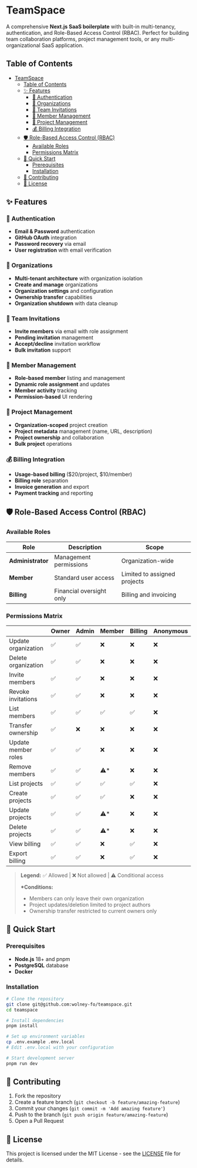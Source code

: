 # TeamSpace

A comprehensive **Next.js SaaS boilerplate** with built-in multi-tenancy, authentication, and Role-Based Access Control (RBAC). Perfect for building team collaboration platforms, project management tools, or any multi-organizational SaaS application.

## Table of Contents

- [TeamSpace](#teamspace)
  - [Table of Contents](#table-of-contents)
  - [✨ Features](#-features)
    - [🔐 Authentication](#-authentication)
    - [🏢 Organizations](#-organizations)
    - [📨 Team Invitations](#-team-invitations)
    - [👥 Member Management](#-member-management)
    - [📁 Project Management](#-project-management)
    - [💰 Billing Integration](#-billing-integration)
  - [🛡️ Role-Based Access Control (RBAC)](#️-role-based-access-control-rbac)
    - [Available Roles](#available-roles)
    - [Permissions Matrix](#permissions-matrix)
  - [🚀 Quick Start](#-quick-start)
    - [Prerequisites](#prerequisites)
    - [Installation](#installation)
  - [🤝 Contributing](#-contributing)
  - [📄 License](#-license)

## ✨ Features

### 🔐 Authentication

- **Email & Password** authentication
- **GitHub OAuth** integration
- **Password recovery** via email
- **User registration** with email verification

### 🏢 Organizations

- **Multi-tenant architecture** with organization isolation
- **Create and manage** organizations
- **Organization settings** and configuration
- **Ownership transfer** capabilities
- **Organization shutdown** with data cleanup

### 📨 Team Invitations

- **Invite members** via email with role assignment
- **Pending invitation** management
- **Accept/decline** invitation workflow
- **Bulk invitation** support

### 👥 Member Management

- **Role-based member** listing and management
- **Dynamic role assignment** and updates
- **Member activity** tracking
- **Permission-based** UI rendering

### 📁 Project Management

- **Organization-scoped** project creation
- **Project metadata** management (name, URL, description)
- **Project ownership** and collaboration
- **Bulk project** operations

### 💰 Billing Integration

- **Usage-based billing** ($20/project, $10/member)
- **Billing role** separation
- **Invoice generation** and export
- **Payment tracking** and reporting

## 🛡️ Role-Based Access Control (RBAC)

### Available Roles

| Role              | Description              | Scope                        |
| ----------------- | ------------------------ | ---------------------------- |
| **Administrator** | Management permissions   | Organization-wide            |
| **Member**        | Standard user access     | Limited to assigned projects |
| **Billing**       | Financial oversight only | Billing and invoicing        |

### Permissions Matrix

|                     | Owner | Admin | Member | Billing | Anonymous |
| ------------------- | ----- | ----- | ------ | ------- | --------- |
| Update organization | ✅    | ✅    | ❌     | ❌      | ❌        |
| Delete organization | ✅    | ✅    | ❌     | ❌      | ❌        |
| Invite members      | ✅    | ✅    | ❌     | ❌      | ❌        |
| Revoke invitations  | ✅    | ✅    | ❌     | ❌      | ❌        |
| List members        | ✅    | ✅    | ✅     | ✅      | ❌        |
| Transfer ownership  | ✅    | ❌    | ❌     | ❌      | ❌        |
| Update member roles | ✅    | ✅    | ❌     | ❌      | ❌        |
| Remove members      | ✅    | ✅    | ⚠️\*   | ❌      | ❌        |
| List projects       | ✅    | ✅    | ✅     | ✅      | ❌        |
| Create projects     | ✅    | ✅    | ✅     | ❌      | ❌        |
| Update projects     | ✅    | ✅    | ⚠️\*   | ❌      | ❌        |
| Delete projects     | ✅    | ✅    | ⚠️\*   | ❌      | ❌        |
| View billing        | ✅    | ✅    | ❌     | ✅      | ❌        |
| Export billing      | ✅    | ✅    | ❌     | ✅      | ❌        |

> **Legend:** ✅ Allowed | ❌ Not allowed | ⚠️ Conditional access
>
> **\*Conditions:**
>
> - Members can only leave their own organization
> - Project updates/deletion limited to project authors
> - Ownership transfer restricted to current owners only

## 🚀 Quick Start

### Prerequisites

- **Node.js** 18+ and pnpm
- **PostgreSQL** database
- **Docker**

### Installation

```bash
# Clone the repository
git clone git@github.com:wolney-fo/teamspace.git
cd teamspace

# Install dependencies
pnpm install

# Set up environment variables
cp .env.example .env.local
# Edit .env.local with your configuration

# Start development server
pnpm run dev
```

## 🤝 Contributing

1. Fork the repository
2. Create a feature branch (`git checkout -b feature/amazing-feature`)
3. Commit your changes (`git commit -m 'Add amazing feature'`)
4. Push to the branch (`git push origin feature/amazing-feature`)
5. Open a Pull Request

## 📄 License

This project is licensed under the MIT License - see the [LICENSE](LICENSE.md) file for details.
